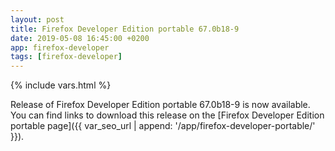 ```yaml
---
layout: post
title: Firefox Developer Edition portable 67.0b18-9
date: 2019-05-08 16:45:00 +0200
app: firefox-developer
tags: [firefox-developer]
---
```

{% include vars.html %}

Release of Firefox Developer Edition portable 67.0b18-9 is now available.<br />
You can find links to download this release on the [Firefox Developer Edition portable page]({{ var_seo_url | append: '/app/firefox-developer-portable/' }}).
